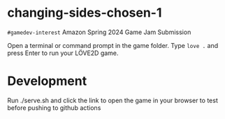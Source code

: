# changing-sides-chosen-1
 `#gamedev-interest` Amazon Spring 2024 Game Jam Submission

Open a terminal or command prompt in the game folder.
Type `love .` and press Enter to run your LÖVE2D game.

# Development

Run ./serve.sh and click the link to open the game in your browser to test before pushing to github actions